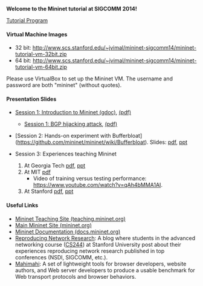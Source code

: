 **Welcome to the Mininet tutorial at SIGCOMM 2014!**

[Tutorial Program](http://conferences.sigcomm.org/sigcomm/2014/tutorial-mininet.php)

#### Virtual Machine Images
- 32 bit: http://www.scs.stanford.edu/~jvimal/mininet-sigcomm14/mininet-tutorial-vm-32bit.zip
- 64 bit: http://www.scs.stanford.edu/~jvimal/mininet-sigcomm14/mininet-tutorial-vm-64bit.zip

Please use VirtualBox to set up the Mininet VM.  The username and password are both "mininet" (without quotes).

#### Presentation Slides

- [Session 1: Introduction to Mininet (gdoc)](https://docs.google.com/a/onlab.us/presentation/d/1Xtp05lLQTEFGICTxzV9sQl28wW_cAZz6B1q9_qZBR_8/edit), [(pdf)](https://www.dropbox.com/s/k9mgeg9bsvg1hvy/mininet-intro.pdf)

    - [Session 1: BGP hijacking attack](https://github.com/mininet/mininet/wiki/BGP-Path-Hijacking-Attack-Demo), [(pdf)](https://www.dropbox.com/s/ghtzpxpmgf8zi2g/mininet-bgp-demo.pdf)

- [Session 2: Hands-on experiment with Bufferbloat]
(https://github.com/mininet/mininet/wiki/Bufferbloat).  Slides: [pdf](https://www.dropbox.com/s/myfupw8uljmn8x1/bufferbloat_mininet.pdf), [ppt](https://www.dropbox.com/s/49xmxrrf2ntrpwr/BufferBloat_mininet.pptx)

- Session 3: Experiences teaching Mininet

    1. At Georgia Tech [pdf](https://www.dropbox.com/s/xjh62m09likh50z/feamster-sigcomm2014.pdf), [ppt](https://www.dropbox.com/s/r1td7llpq7pa86o/feamster-sigcomm2014.pptx)
    2. At MIT [pdf](https://www.dropbox.com/s/7nl53jbmhawzk9i/mininet-MIT-experiences.pdf)
        - Video of training versus testing performance: https://www.youtube.com/watch?v=qAh4bMMA1AI.
    3. At Stanford [pdf](https://www.dropbox.com/s/p7hme4a0dh9l3pu/mininet-stanford-experiences.pdf), [ppt](https://www.dropbox.com/s/ag9v7gp7t1g2ozy/mininet-stanford-experiences.pptx)

#### Useful Links

- [Mininet Teaching Site (teaching.mininet.org)](http://teaching.mininet.org)
- [Main Mininet Site (mininet.org)](http://mininet.org)
- [Mininet Documentation (docs.mininet.org)](http://docs.mininet.org)
- [Reproducing Network Research](http://reproducingnetworkresearch.wordpress.com): A blog where students in the advanced networking course ([CS244](http://cs244.stanford.edu/)) at Stanford University post about their experiences reproducing network research published in top conferences (NSDI, SIGCOMM, etc.).
- [Mahimahi](http://mahimahi.mit.edu/): A set of lightweight tools for browser developers, website authors, and Web server developers to produce a usable benchmark for Web transport protocols and browser behaviors.
